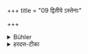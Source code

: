 +++
title = "09 द्वितीये ऽस्तेनाः"

+++

<details><summary>Bühler</summary>

9. (Performed on the second day it procures) children who are free from thievish propensities.
</details>

<details><summary>हरदत्त-टीका</summary>

## सूत्रम्
द्वितीये स्तेनाः ॥ ८ ॥  
## टिप्पनी
जायन्ते चोराः पुत्राः ॥ ८॥
</details>
